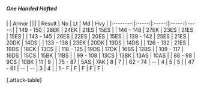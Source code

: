 ##### One Handed Hafted

|      |   Armor   ||||
|   Result   |   No   |   Lt   |   Md   |   Hvy   |
|:--------:|:-----:|:-----:|:-----:|:-----:|
| 149 - 150 | 28EK | 24EK | 21ES | 15ES |
| 146 - 148 | 27EK | 23ES | 21ES | 15ES |
| 143 - 145 | 26ES | 22ES | 20ES | 15ES |
| 139 - 142 | 25ES | 21ES | 20DK | 14DS |
| 133 - 138 | 23EK | 20DK | 19DS | 14DS |
| 126 - 132 | 21ES | 19DS | 18CK | 13CS |
| 118 - 125 | 19DS | 17DK | 16BS | 12BS |
| 109 - 117 | 16DS | 15CS | 15BK | 11BS |
| 99 - 108 | 13CS | 13BK | 13AS | 10AS |
| 88 - 98 | 9CS | 10BK | 11 | 9 |
| 75 - 87 | 5AS | 7AK | 8 | 7 |
| 62 - 74 | --  | 4 | 5 | 5 |
| 47 - 61 | --  | --  | 3 | 4 |
| 1 - F | F | F | F | F |

{.attack-table}
